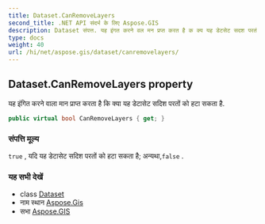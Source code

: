 ```yaml
---
title: Dataset.CanRemoveLayers
second_title: .NET API संदर्भ के लिए Aspose.GIS
description: Dataset संपत्त. यह इंगत करने वल मन प्रप्त करत है क क्य यह डेटसेट सदश परतं क हट सकत है.
type: docs
weight: 40
url: /hi/net/aspose.gis/dataset/canremovelayers/
---
```

## Dataset.CanRemoveLayers property

यह इंगित करने वाला मान प्राप्त करता है कि क्या यह डेटासेट सदिश परतों को हटा सकता है.

```csharp
public virtual bool CanRemoveLayers { get; }
```

### संपत्ति मूल्य

`true` , यदि यह डेटासेट सदिश परतों को हटा सकता है; अन्यथा,`false` .

### यह सभी देखें

* class [Dataset](../)
* नाम स्थान [Aspose.Gis](../../dataset/)
* सभा [Aspose.GIS](../../../)


